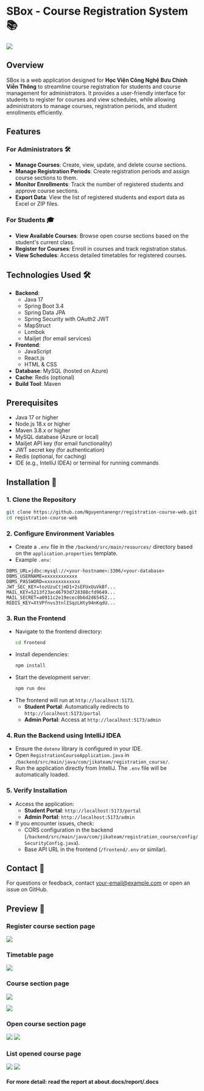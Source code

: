 # SBox - Course Registration System 📚

![](about.docs/images/portal-login.png)

## Overview
SBox is a web application designed for **Học Viện Công Nghệ Bưu Chính Viễn Thông** to streamline course registration for students and course management for administrators. It provides a user-friendly interface for students to register for courses and view schedules, while allowing administrators to manage courses, registration periods, and student enrollments efficiently.

## Features

### For Administrators 🛠️
- **Manage Courses**: Create, view, update, and delete course sections.
- **Manage Registration Periods**: Create registration periods and assign course sections to them.
- **Monitor Enrollments**: Track the number of registered students and approve course sections.
- **Export Data**: View the list of registered students and export data as Excel or ZIP files.

### For Students 🎓
- **View Available Courses**: Browse open course sections based on the student's current class.
- **Register for Courses**: Enroll in courses and track registration status.
- **View Schedules**: Access detailed timetables for registered courses.

## Technologies Used 🛠️
- **Backend**:
  - Java 17
  - Spring Boot 3.4
  - Spring Data JPA
  - Spring Security with OAuth2 JWT
  - MapStruct
  - Lombok
  - Mailjet (for email services)
- **Frontend**:
  - JavaScript
  - React.js
  - HTML & CSS
- **Database**: MySQL (hosted on Azure)
- **Cache**: Redis (optional)
- **Build Tool**: Maven

## Prerequisites
- Java 17 or higher
- Node.js 18.x or higher
- Maven 3.8.x or higher
- MySQL database (Azure or local)
- Mailjet API key (for email functionality)
- JWT secret key (for authentication)
- Redis (optional, for caching)
- IDE (e.g., IntelliJ IDEA) or terminal for running commands

## Installation 🚀

### 1. Clone the Repository
```bash
git clone https://github.com/Nguyentanengr/registration-course-web.git
cd registration-course-web
```

### 2. Configure Environment Variables
- Create a `.env` file in the `/backend/src/main/resources/` directory based on the `application.properties` template.
- Example `.env`:
```plaintext
DBMS_URL=jdbc:mysql://<your-hostname>:3306/<your-database>
DBMS_USERNAME=xxxxxxxxxxxx
DBMS_PASSWORD=xxxxxxxxxxxxx
JWT_SEC_KEY=tozUzuCtjmD1+2sEFUxUuVkBf...
MAIL_KEY=5213f23ac46793d728388cfd9649...
MAIL_SECRET=a0911c2e19ecec8b6d2d65452...
REDIS_KEY=XtVPfnvs3tnlISqzLHty94nKqdU...
```

### 3. Run the Frontend
- Navigate to the frontend directory:
  ```bash
  cd frontend
  ```
- Install dependencies:
  ```bash
  npm install
  ```
- Start the development server:
  ```bash
  npm run dev
  ```
- The frontend will run at `http://localhost:5173`.
  - **Student Portal**: Automatically redirects to `http://localhost:5173/portal`
  - **Admin Portal**: Access at `http://localhost:5173/admin`

### 4. Run the Backend using IntelliJ IDEA
- Ensure the `dotenv` library is configured in your IDE.
- Open `RegistrationCourseApplication.java` in `/backend/src/main/java/com/jikateam/registration_course/`.
- Run the application directly from IntelliJ. The `.env` file will be automatically loaded.

### 5. Verify Installation
- Access the application:
  - **Student Portal**: `http://localhost:5173/portal`
  - **Admin Portal**: `http://localhost:5173/admin`
- If you encounter issues, check:
  - CORS configuration in the backend (`/backend/src/main/java/com/jikateam/registration_course/config/SecurityConfig.java`).
  - Base API URL in the frontend (`/frontend/.env` or similar).

## Contact 📧
For questions or feedback, contact [your-email@example.com](mailto:nguyen.tan.engr@gmail.com) or open an issue on GitHub.

## Preview 📸

### Register course section page
![](about.docs\images\portal-register.png)




### Timetable page
![](about.docs/images/portal-schedule.png)



### Course section page
![](about.docs/images/admin-section.png)

![](about.docs/images/admin-create-section.png)

### Open course section page
![](about.docs/images/admin-create-phase.png)
![](about.docs/images/admin-open-section.png)

### List opened course page
![](about.docs/images/admin-students.png)
![](about.docs/images/admin-list-student.png)


#### For more detail: read the report at about.docs/report/.docs
